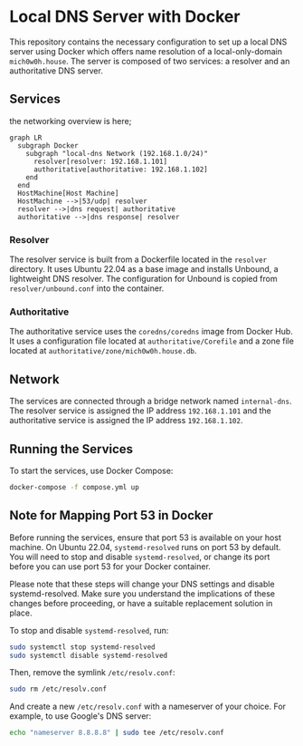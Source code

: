 # Local DNS Server with Docker

This repository contains the necessary configuration to set up a local DNS server using Docker which offers name resolution of a local-only-domain `mich0w0h.house`. The server is composed of two services: a resolver and an authoritative DNS server.

## Services

the networking overview is here;
```mermaid
graph LR
  subgraph Docker
    subgraph "local-dns Network (192.168.1.0/24)"
      resolver[resolver: 192.168.1.101]
      authoritative[authoritative: 192.168.1.102]
    end
  end
  HostMachine[Host Machine]
  HostMachine -->|53/udp| resolver
  resolver -->|dns request| authoritative
  authoritative -->|dns response| resolver
```


### Resolver

The resolver service is built from a Dockerfile located in the `resolver` directory. It uses Ubuntu 22.04 as a base image and installs Unbound, a lightweight DNS resolver. The configuration for Unbound is copied from `resolver/unbound.conf` into the container.

### Authoritative

The authoritative service uses the `coredns/coredns` image from Docker Hub. It uses a configuration file located at `authoritative/Corefile` and a zone file located at `authoritative/zone/mich0w0h.house.db`.

## Network

The services are connected through a bridge network named `internal-dns`. The resolver service is assigned the IP address `192.168.1.101` and the authoritative service is assigned the IP address `192.168.1.102`.

## Running the Services

To start the services, use Docker Compose:

```bash
docker-compose -f compose.yml up
```

## Note for Mapping Port 53 in Docker

Before running the services, ensure that port 53 is available on your host machine. On Ubuntu 22.04, `systemd-resolved` runs on port 53 by default. You will need to stop and disable `systemd-resolved`, or change its port before you can use port 53 for your Docker container.

Please note that these steps will change your DNS settings and disable systemd-resolved. Make sure you understand the implications of these changes before proceeding, or have a suitable replacement solution in place.

To stop and disable `systemd-resolved`, run:

```bash
sudo systemctl stop systemd-resolved
sudo systemctl disable systemd-resolved
```

Then, remove the symlink `/etc/resolv.conf`:

```bash
sudo rm /etc/resolv.conf
```

And create a new `/etc/resolv.conf` with a nameserver of your choice. For example, to use Google's DNS server:

```bash
echo "nameserver 8.8.8.8" | sudo tee /etc/resolv.conf
```

